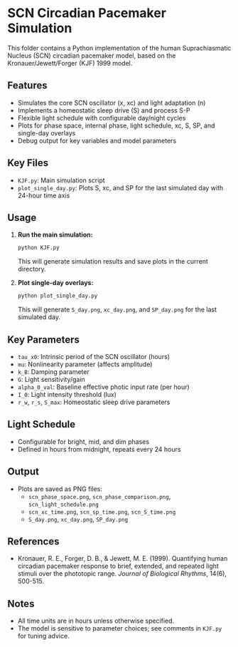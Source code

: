 # SCN Circadian Pacemaker Simulation

This folder contains a Python implementation of the human Suprachiasmatic Nucleus (SCN) circadian pacemaker model, based on the Kronauer/Jewett/Forger (KJF) 1999 model.

## Features
- Simulates the core SCN oscillator (x, xc) and light adaptation (n)
- Implements a homeostatic sleep drive (S) and process S-P
- Flexible light schedule with configurable day/night cycles
- Plots for phase space, internal phase, light schedule, xc, S, SP, and single-day overlays
- Debug output for key variables and model parameters

## Key Files
- `KJF.py`: Main simulation script
- `plot_single_day.py`: Plots S, xc, and SP for the last simulated day with 24-hour time axis

## Usage
1. **Run the main simulation:**
   ```bash
   python KJF.py
   ```
   This will generate simulation results and save plots in the current directory.

2. **Plot single-day overlays:**
   ```bash
   python plot_single_day.py
   ```
   This will generate `S_day.png`, `xc_day.png`, and `SP_day.png` for the last simulated day.

## Key Parameters
- `tau_x0`: Intrinsic period of the SCN oscillator (hours)
- `mu`: Nonlinearity parameter (affects amplitude)
- `k_B`: Damping parameter
- `G`: Light sensitivity/gain
- `alpha_0_val`: Baseline effective photic input rate (per hour)
- `I_0`: Light intensity threshold (lux)
- `r_w`, `r_s`, `S_max`: Homeostatic sleep drive parameters

## Light Schedule
- Configurable for bright, mid, and dim phases
- Defined in hours from midnight, repeats every 24 hours

## Output
- Plots are saved as PNG files:
  - `scn_phase_space.png`, `scn_phase_comparison.png`, `scn_light_schedule.png`
  - `scn_xc_time.png`, `scn_sp_time.png`, `scn_S_time.png`
  - `S_day.png`, `xc_day.png`, `SP_day.png`

## References
- Kronauer, R. E., Forger, D. B., & Jewett, M. E. (1999). Quantifying human circadian pacemaker response to brief, extended, and repeated light stimuli over the phototopic range. *Journal of Biological Rhythms*, 14(6), 500-515.

## Notes
- All time units are in hours unless otherwise specified.
- The model is sensitive to parameter choices; see comments in `KJF.py` for tuning advice. 